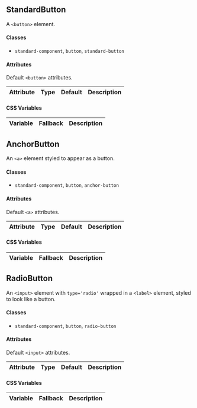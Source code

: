 ## StandardButton

A `<button>` element.

#### Classes

-   `standard-component`, `button`, `standard-button`

#### Attributes

Default `<button>` attributes.

| Attribute | Type | Default | Description |
| --------- | ---- | ------- | ----------- |

#### CSS Variables

| Variable | Fallback | Description |
| -------- | -------- | ----------- |

## AnchorButton

An `<a>` element styled to appear as a button.

#### Classes

-   `standard-component`, `button`, `anchor-button`

#### Attributes

Default `<a>` attributes.

| Attribute | Type | Default | Description |
| --------- | ---- | ------- | ----------- |

#### CSS Variables

| Variable | Fallback | Description |
| -------- | -------- | ----------- |

## RadioButton

An `<input>` element with `type='radio'` wrapped in a `<label>` element, styled to look like a button.

#### Classes

-   `standard-component`, `button`, `radio-button`

#### Attributes

Default `<input>` attributes.

| Attribute | Type | Default | Description |
| --------- | ---- | ------- | ----------- |

#### CSS Variables

| Variable | Fallback | Description |
| -------- | -------- | ----------- |
